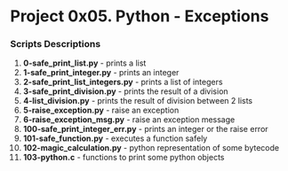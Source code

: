 # Project 0x05. Python - Exceptions

### Scripts Descriptions

1. **0-safe_print_list.py** - prints a list
2. **1-safe_print_integer.py** - prints an integer
3. **2-safe_print_list_integers.py** - prints a list of integers
4. **3-safe_print_division.py** - prints the result of a division
5. **4-list_division.py** - prints the result of division between 2 lists
6. **5-raise_exception.py** - raise an exception
7. **6-raise_exception_msg.py** - raise an exception message
8. **100-safe_print_integer_err.py** - prints an integer or the raise error
9. **101-safe_function.py** - executes a function safely
10. **102-magic_calculation.py** - python representation of some bytecode
11. **103-python.c** - functions to print some python objects
